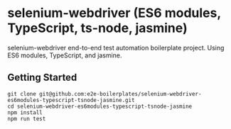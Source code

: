 # selenium-webdriver (ES6 modules, TypeScript, ts-node, jasmine)

selenium-webdriver end-to-end test automation boilerplate project. Using ES6 modules, TypeScript, and jasmine.

## Getting Started

    git clone git@github.com:e2e-boilerplates/selenium-webdriver-es6modules-typescript-tsnode-jasmine.git
    cd selenium-webdriver-es6modules-typescript-tsnode-jasmine
    npm install
    npm run test
